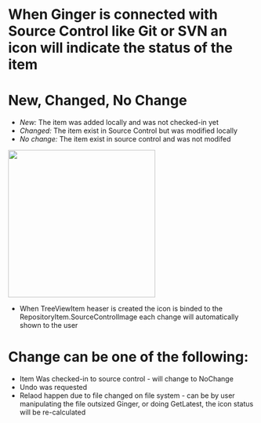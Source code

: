 # When Ginger is connected with Source Control like Git or SVN an icon will indicate the status of the item

# New, Changed, No Change

- *New:* The item was added locally and was not checked-in yet
- *Changed:* The item exist in Source Control but was modified locally
- *No change:* The item exist in source control and was not modifed

<img src="https://github.com/Ginger-Automation/Ginger/DeveloperZone/Documents/Images/Agents.png" width="300">

- When TreeViewItem heaser is created the icon is binded to the RepositoryItem.SourceControlImage each change will automatically shown to the user

# Change can be one of the following:

- Item Was checked-in to source control - will change to NoChange
- Undo was requested 
- Relaod happen due to file changed on file system - can be by user manipulating the file outsized Ginger, or doing GetLatest, the icon status will be re-calculated
